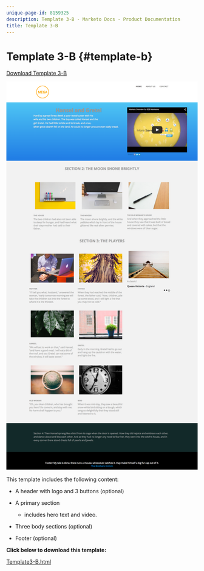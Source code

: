 ```yaml
---
unique-page-id: 8159325
description: Template 3-B - Marketo Docs - Product Documentation
title: Template 3-B
---
```


# Template 3-B {#template-b}

[Download Template 3-B](https://docs.marketo.com/download/attachments/8159325/template3-b.html?version=1&modificationdate=1434063541000&api=v2)

![](assets/image2015-6-15-11-3a11-3a30.png)

This template includes the following content:

* A header with logo and 3 buttons (optional)
* A primary section

    * includes hero text and video.

* Three body sections (optional)
* Footer (optional)

**Click below to download this template:**

[Template3-B.html](https://docs.marketo.com/download/attachments/8159325/template3-b.html?version=1&modificationdate=1434063541000&api=v2)
